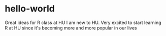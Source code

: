 # hello-world
Great ideas for R class at HU
I am new to HU. Very excited to start learning R at HU since it's becoming more and more popular in our lives
